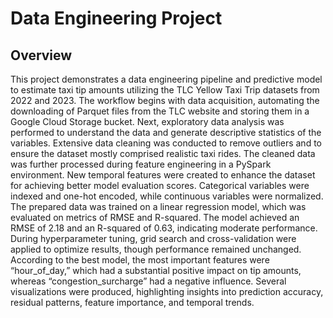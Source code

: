 # Data Engineering Project 

## Overview 
This project demonstrates a data engineering pipeline and predictive model to estimate taxi tip amounts utilizing the TLC Yellow Taxi Trip datasets from 2022 and 2023. The workflow begins with data acquisition, automating the downloading of Parquet files from the TLC website and storing them in a Google Cloud Storage bucket. Next, exploratory data analysis was performed to understand the data and generate descriptive statistics of the variables. Extensive data cleaning was conducted to remove outliers and to ensure the dataset mostly comprised realistic taxi rides. The cleaned data was further processed during feature engineering in a PySpark environment. New temporal features were created to enhance the dataset for achieving better model evaluation scores. Categorical variables were indexed and one-hot encoded, while continuous variables were normalized. The prepared data was trained on a linear regression model, which was evaluated on metrics of RMSE and R-squared. The model achieved an RMSE of 2.18 and an R-squared of 0.63, indicating moderate performance. During hyperparameter tuning, grid search and cross-validation were applied to optimize results, though performance remained unchanged. According to the best model, the most important features were “hour_of_day,” which had a substantial positive impact on tip amounts, whereas “congestion_surcharge” had a negative influence. Several visualizations were produced, highlighting insights into prediction accuracy, residual patterns, feature importance, and temporal trends.
